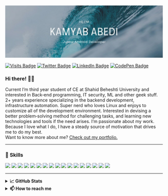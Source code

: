 [![Kamyab's GitHub Banner](./assets/banner/banner.jpg)](https://kamyababedi.github.io)

[![Visits Badge](https://badges.pufler.dev/visits/KamyabAbedi/KamyabAbedi)](https://kamyababedi.github.io)
[![Twitter Badge](https://img.shields.io/badge/Twitter-Profile-informational?style=flat&logo=twitter&logoColor=white&color=1CA2F1)](https://twitter.com/KamyabAbedi)
[![LinkedIn Badge](https://img.shields.io/badge/LinkedIn-Profile-informational?style=flat&logo=linkedin&logoColor=white&color=0D76A8)](https://de.linkedin.com/in/kamyababedi)
[![CodePen Badge](https://img.shields.io/badge/CodePen-Profile-informational?style=flat&logo=codepen&logoColor=white&color=black)](https://codepen.io/KamyabAbedi)

### Hi there! 👋🏻
Current I’m third year student of CE at Shahid Beheshti University and interested in Back‑end programming, IT security, ML and other geek stuff. 2+ years experience specializing in the backend development, infrastructure automation. Super nerd who loves Linux and enjoys to customize all of the development environment. Interested in devising a better problem‑solving method for challenging tasks, and learning new technologies and tools if the need arises. I’m passionate about my work. Because I love what I do, I have a steady source of motivation that drives me to do my best.</br>
Want to know more about me? [Check out my portfolio.](https://KamyabAbedi.github.io/)

---
### 💼 Skills
![](https://img.shields.io/badge/Code-SwiftUI-informational?style=flat&logo=swift&logoColor=white&color=4AB197)
![](https://img.shields.io/badge/Code-Android-informational?style=flat&logo=Android&logoColor=white&color=4AB197)
![](https://img.shields.io/badge/Code-Java-informational?style=flat&logo=Java&logoColor=white&color=4AB197)
![](https://img.shields.io/badge/Code-Kotlin-informational?style=flat&logo=Kotlin&logoColor=white&color=4AB197)
![](https://img.shields.io/badge/Code-Python-informational?style=flat&logo=Python&logoColor=white&color=4AB197)
![](https://img.shields.io/badge/Code-C-informational?style=flat&logo=C&logoColor=white&color=4AB197)
![](https://img.shields.io/badge/Code-Go-informational?style=flat&logo=Go&logoColor=white&color=4AB197)
![](https://img.shields.io/badge/Code-HTML-informational?style=flat&logo=HTML&logoColor=white&color=4AB197)
![](https://img.shields.io/badge/Code-React-informational?style=flat&logo=react&logoColor=white&color=4AB197)
![](https://img.shields.io/badge/Code-JavaScript-informational?style=flat&logo=JavaScript&logoColor=white&color=4AB197)
![](https://img.shields.io/badge/Code-TypeScript-informational?style=flat&logo=TypeScript&logoColor=white&color=4AB197)
![](https://img.shields.io/badge/Code-Firebase-informational?style=flat&logo=Firebase&logoColor=white&color=4AB197)
![](https://img.shields.io/badge/Code-MongoDB-informational?style=flat&logo=MongoDB&logoColor=white&color=4AB197)
![](https://img.shields.io/badge/Code-MySQL-informational?style=flat&logo=MySQL&logoColor=white&color=4AB197)
![](https://img.shields.io/badge/Code-Docker-informational?style=flat&logo=Docker&logoColor=white&color=4AB197)
![](https://img.shields.io/badge/Code-Jupyter-informational?style=flat&logo=Jupyter&logoColor=white&color=4AB197)
![](https://img.shields.io/badge/Code-Git-informational?style=flat&logo=Git&logoColor=white&color=4AB197)
<!--
### 📌 Pinned Repositories

<br>

<a href="https://github.com/braydoncoyer/tailwindcss-v2-dark-mode-template">
  <img align="center" style="margin:1rem 0.5rem" src="https://github-readme-stats.vercel.app/api/pin/?username=braydoncoyer&repo=tailwindcss-v2-dark-mode-template&title_color=ffffff&text_color=c9cacc&icon_color=4AB197&bg_color=1A2B34" />
</a>
-->
---
<details>
    <summary><b>📈 GitHub Stats</b></summary>
	<p align="center">
		<img height="180em" src="https://github-readme-stats.vercel.app/api?username=KamyabAbedi&show_icons=true&theme=nord" />
		<img height="180em" src="https://github-readme-stats.vercel.app/api/top-langs/?username=KamyabAbedi&layout=compact&theme=nord" />
		<img src="https://github-profile-trophy.vercel.app/?username=KamyabAbedi&theme=nord&row=1&column=6" width="100%" >
	</p>
	

</details>

<details>
    <summary><b>📫 How to reach me</b></summary>
<p align="center">
	<a href="https://twitter.com/KamyabAbedi" target="blank">
		<img align="center" src="assets/contacts/twitter.svg" alt="twitter" height="40" width="40" />
	</a>
    <a href="https://de.linkedin.com/in/kamyababedi" target="blank">
		<img align="center" src="assets/contacts/linkedin.svg" alt="linkedin" height="40" width="40" />
	</a>
	<a href="https://www.instagram.com/_k4my4b_/" target="blank">
		<img align="center" src="assets/contacts/instagram.svg" alt="instagram" height="40" width="40" />
	</a>
	<a href="https://t.me/kamyabXabedi" target="blank">
		<img align="center" src="assets/contacts/telegram.svg" alt="telegram" height="40" width="40" />
	</a>
	<a href="mailto:kamyababedi@gmail.com" target="blank">
		<img align="center" src="assets/contacts/email.svg" alt="email" height="40" width="40" />
        </a>
</p>
</details>


<!--
**KamyabAbedi/KamyabAbedi** is a ✨ _special_ ✨ repository because its `README.md` (this file) appears on your GitHub profile.

Here are some ideas to get you started:

- 🔭 I’m currently working on ...
- 🌱 I’m currently learning ...
- 👯 I’m looking to collaborate on ...
- 🤔 I’m looking for help with ...
- 💬 Ask me about ...
- 📫 How to reach me: ...
- 😄 Pronouns: ...
- ⚡ Fun fact: ...
-->
